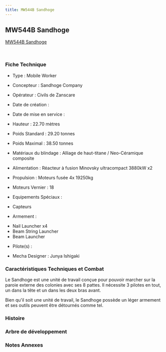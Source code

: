 ```yaml
---
title: MW544B Sandhoge
---
```


MW544B Sandhoge
---------------





[MW544B Sandhoge](javascript:change_image_m('images/stories/saga/vgundam/mechas/mw544b.png');)

 

### Fiche Technique


- Type : Mobile Worker
  
- Concepteur : Sandhoge Company
  
- Opérateur : Civils de Zanscare
  
- Date de création : 
  
- Date de mise en service : 
  
- Hauteur : 22.70 mètres
  
- Poids Standard : 29.20 tonnes
  
- Poids Maximal : 38.50 tonnes
  
- Matériaux du blindage : Alliage de haut-titane / Neo-Céramique composite
  
- Alimentation : Réacteur à fusion Minovsky ultracompact 3880kW x2
  
- Propulsion : Moteurs fusée 4x 19250kg
  
- Moteurs Vernier : 18
  
- Equipements Spéciaux :


* Capteurs


- Armement :


* Nail Launcher x4
* Beam String Launcher
* Beam Launcher


- Pilote(s) : 





- Mecha Designer : Junya Ishigaki


### Caractéristiques Techniques et Combat


Le Sandhoge est une unité de travail conçue pour pouvoir marcher sur la paroie externe des colonies avec ses 8 pattes. Il nécessite 3 pilotes en tout, un dans la tête et un dans les deux bras avant. 


Bien qu'il soit une unité de travail, le Sandhoge possède un léger armement et ses outils peuvent être détournés comme tel. 


### Histoire


### Arbre de développement


### Notes Annexes


